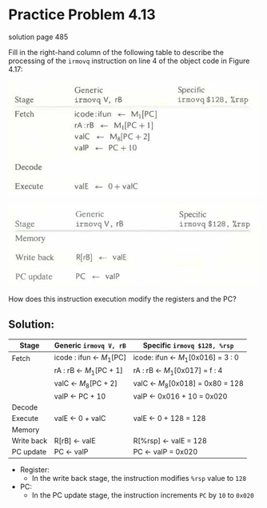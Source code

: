 # Practice Problem 4.13
solution page 485

Fill in the right-hand column of the following table to describe the processing of the `irmovq` instruction on line 4 of the object code in Figure 4.17:

![](./images/4.13.png)

![](./images/4.13_2.png)

How does this instruction execution modify the registers and the PC?

## Solution:

|Stage|Generic `irmovq V, rB`|Specific `irmovq $128, %rsp`|
|-|-|-|
|Fetch|icode : ifun $\leftarrow$ $M_1$[PC]|icode: ifun $\leftarrow$ $M_1$[0x016] = 3 : 0|
||rA : rB $\leftarrow$ $M_1$[PC + 1]|rA : rB $\leftarrow$ $M_1$[0x017] = f : 4|
||valC $\leftarrow$ $M_8$[PC + 2]|valC $\leftarrow$ $M_8$[0x018] = 0x80 = 128|
||valP $\leftarrow$ PC + 10|valP $\leftarrow$ 0x016 + 10 = 0x020|
|Decode|||
|Execute|valE $\leftarrow$ 0 + valC|valE $\leftarrow$ 0 + 128 = 128|
|Memory|||
|Write back|R[rB] $\leftarrow$ valE|R[%rsp] $\leftarrow$ valE = 128|
|PC update|PC $\leftarrow$ valP|PC $\leftarrow$ valP = 0x020|

- Register:
    - In the write back stage, the instruction modifies `%rsp` value to `128`
- PC:
    - In the PC update stage, the instruction increments `PC` by `10` to `0x020`